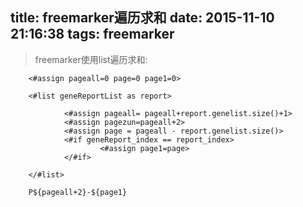 title: freemarker遍历求和
date: 2015-11-10 21:16:38
tags: freemarker
---
> freemarker使用list遍历求和:



        <#assign pageall=0 page=0 page1=0>

        <#list geneReportList as report>

                <#assign pageall= pageall+report.genelist.size()+1>
                <#assign pagezun=pageall+2>
                <#assign page = pageall - report.genelist.size()>
                <#if geneReport_index == report_index>
                        <#assign page1=page>
                </#if>

        </#list>

        P${pageall+2}-${page1}


